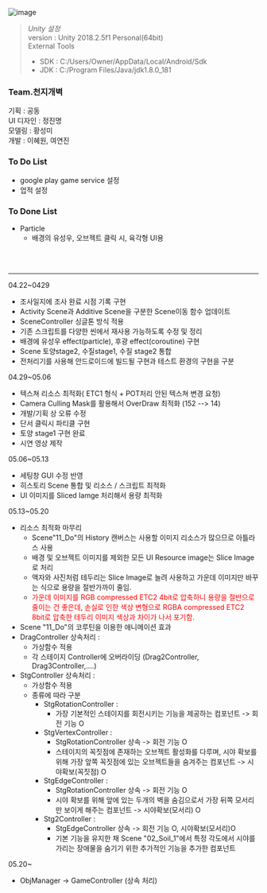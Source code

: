 ![image](https://user-images.githubusercontent.com/48902155/80517771-84070480-89c0-11ea-95fd-350a109764d5.png)

>*Unity 설정*  
>version : Unity 2018.2.5f1 Personal(64bit)  
>External Tools  
> * SDK : C:/Users/Owner/AppData/Local/Android/Sdk  
> * JDK : C:/Program Files/Java/jdk1.8.0_181   

### Team.천지개벽  
기획	: 공동  
UI 디자인	: 정진명  
모델링	: 황성미  
개발	: 이혜원, 여연진  

### To Do List  
* google play game service 설정
* 업적 설정

### To Done List
* Particle
    * 배경의 유성우, 오브젝트 클릭 시, 육각형 UI용  

<br><br><hr />  

04.22~0429  
* 조사일지에 조사 완료 시점 기록 구현  
* Activity Scene과 Additive Scene을 구분한 Scene이동 함수 업데이트  
* SceneController 싱글톤 방식 적용  
* 기존 스크립트를 다양한 씬에서 재사용 가능하도록 수정 및 정리  
* 배경에 유성우 effect(particle), 후광 effect(coroutine) 구현  
* Scene 토양stage2, 수질stage1, 수질 stage2 통합  
* 전처리기를 사용해 안드로이드에 빌드될 구현과 테스트 환경의 구현을 구분  


04.29~05.06  
* 텍스쳐 리소스 최적화( ETC1 형식 + POT처리 안된 텍스쳐 변경 요청)  
* Camera Culling Mask를 활용해서 OverDraw 최적화 (152 --> 14)  
* 개발/기획 상 오류 수정  
* 단서 클릭시 파티클 구현  
* 토양 stage1 구현 완료  
* 시연 영상 제작  

05.06~05.13  
* 세팅창 GUI 수정 반영  
* 히스토리 Scene 통합 및 리소스 / 스크립트 최적화  
* UI 이미지를 Sliced Iamge 처리해서 용량 최적화  

05.13~05.20  
* 리소스 최적화 마무리  
    * Scene"11_Do"의 History 캔버스는 사용할 이미지 리소스가 많으므로 아틀라스 사용
    * 배경 및 오브젝트 이미지를 제외한 모든 UI Resource image는 Slice Image로 처리
    * 액자와 사진처럼 테두리는 Slice Image로 늘려 사용하고 가운데 이미지만 바꾸는 식으로 용량을 절반가까이 줄임.
    * <span style="color:red">가운데 이미지를 RGB compressed ETC2 4bit로 압축하니 용량을 절반으로 줄이는 건 좋은데, 손실로 인한 색상 변형으로 RGBA compressed ETC2 8bit로 압축한 테두리 이미지 색상과 차이가 나서 포기함.</span>  
* Scene "11_Do"의 코루틴을 이용한 애니메이션 효과  
* DragController 상속처리 :  
    * 가상함수 적용  
    * 각 스테이지 Controller에 오버라이딩 (Drag2Controller, Drag3Controller,....)
* StgController 상속처리 :  
    * 가상함수 적용  
    * 종류에 따라 구분  
        * StgRotationController :  
            * 가장 기본적인 스테이지를 회전시키는 기능을 제공하는 컴포넌트 -> 회전 기능 O  
        * StgVertexController  :  
            * StgRotationController 상속 -> 회전 기능 O  
            * 스테이지의 꼭짓점에 존재하는 오브젝트 활성화를 다루며, 시야 확보를 위해 가장 앞쪽 꼭짓점에 있는 오브젝트들을 숨겨주는 컴포넌트 -> 시야확보(꼭짓점) O  
        * StgEdgeController :  
            * StgRotationController 상속 -> 회전 기능 O  
            * 시야 확보를 위해 앞에 있는 두개의 벽을 숨김으로서 가장 뒤쪽 모서리만 보이게 해주는 컴포넌트 -> 시야확보(모서리) O  
        * Stg2Controller :  
            * StgEdgeController 상속 -> 회전 기능 O, 시야확보(모서리)O  
            * 기본 기능을 유지한 채 Scene "02_Soil_1"에서 특정 각도에서 시야를 가리는 장애물을 숨기기 위한 추가적인 기능을 추가한 컴포넌트  

05.20~  
* ObjManager -> GameController (상속 처리)
